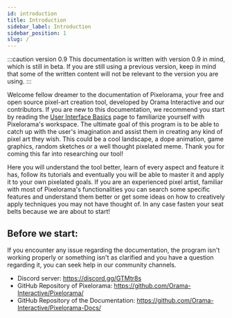 ```yaml
---
id: introduction
title: Introduction
sidebar_label: Introduction
sidebar_position: 1
slug: /
---
```

:::caution version 0.9
This documentation is written with version 0.9 in mind, which is still in beta. If you are still using a previous version, keep in mind that some of the written content will not be relevant to the version you are using.
:::

Welcome fellow dreamer to the documentation of Pixelorama, your free and open source pixel-art creation tool, developed by Orama Interactive and our contributors. If you are new to this documentation, we recommend you start by reading the [User Interface Basics](user_manual/user_interface/user_interface_basics) page to familiarize yourself with Pixelorama's workspace. The ultimate goal of this program is to be able to catch up with the user's imagination and assist them in creating any kind of pixel art they wish. This could be a cool landscape, a dope animation, game graphics, random sketches or a well thought pixelated meme. Thank you for coming this far into researching our tool!

Here you will understand the tool better, learn of every aspect and feature it has, follow its tutorials and eventually you will be able to master it and apply it to your own pixelated goals. If you are an experienced pixel artist, familiar with most of Pixelorama's functionalities you can search some specific features and understand them better or get some ideas on how to creatively apply techniques you may not have thought of. In any case fasten your seat belts because we are about to start!

## Before we start:
If you encounter any issue regarding the documentation, the program isn't working properly or something isn't as clarified and you have a question regarding it, you can seek help in our community channels.

- Discord server: https://discord.gg/GTMtr8s
- GitHub Repository of Pixelorama: https://github.com/Orama-Interactive/Pixelorama/
- GitHub Repository of the Documentation: https://github.com/Orama-Interactive/Pixelorama-Docs/
